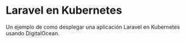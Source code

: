 # Laravel en Kubernetes
Un ejemplo de como desplegar una aplicación Laravel en Kubernetes
usando DigitalOcean.